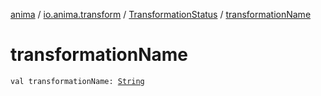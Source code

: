 [anima](../../index.md) / [io.anima.transform](../index.md) / [TransformationStatus](index.md) / [transformationName](./transformation-name.md)

# transformationName

`val transformationName: `[`String`](https://kotlinlang.org/api/latest/jvm/stdlib/kotlin/-string/index.html)
